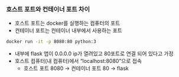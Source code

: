 ### 호스트 포트와 컨테이너 포트 차이

- 호스트 포트는 docker를 실행하는 컴퓨터의 포트
- 컨테이너 포트는 컨테이너 내부에서 사용하는 포트

```bash
docker run -it -p 8080:80 python:3
```

- 내부에 flask 앱이 0.0.0.0 ip가 열려있고 80포트로 연결 되어 있다고 가정
- 호스트 컴퓨터(내 컴퓨터)에서 “localhost:8080”으로 접속
    - 호스트 포트 8080 → 컨테이너 포트 80 → flask